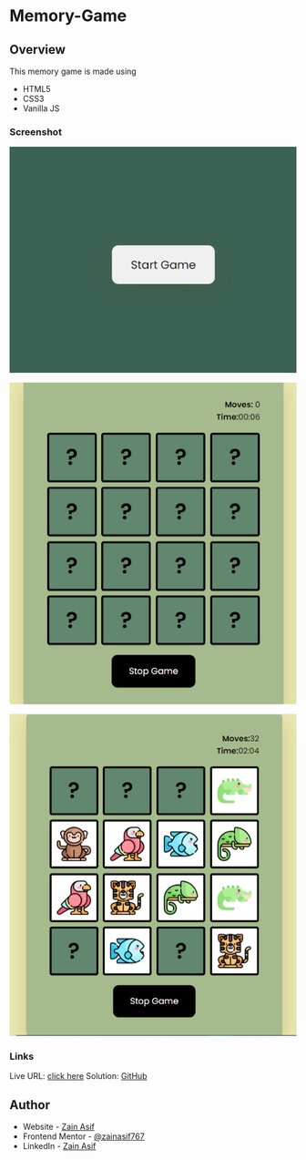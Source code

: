 # Memory-Game

## Overview
This memory game is made using
- HTML5
- CSS3
- Vanilla JS

### Screenshot

![](mg1.PNG)

![](mg2.PNG)

![](mg3.PNG)

### Links

Live URL: [click here](https://memory-game-99.netlify.app/)
Solution: [GitHub](https://github.com/ZainAsif767/Memory-Game)

## Author

- Website - [Zain Asif](www.github.com/zainasif767)
- Frontend Mentor - [@zainasif767](https://www.frontendmentor.io/profile/ZainAsif767)
- LinkedIn - [Zain Asif](https://www.linkedin.com/in/zain-asif-614337233)
